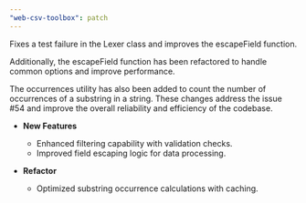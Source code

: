 ```yaml
---
"web-csv-toolbox": patch
---
```


Fixes a test failure in the Lexer class and improves the escapeField function. 

Additionally, the escapeField function has been refactored to handle common options and improve performance. 

The occurrences utility has also been added to count the number of occurrences of a substring in a string. These changes address the issue #54 and improve the overall reliability and efficiency of the codebase.

- **New Features**
	- Enhanced filtering capability with validation checks.
	- Improved field escaping logic for data processing.

- **Refactor**
	- Optimized substring occurrence calculations with caching.
